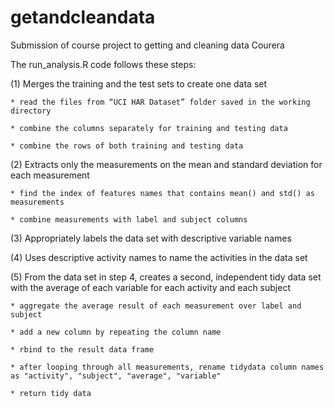 # getandcleandata
Submission of course project to getting and cleaning data Courera

The run_analysis.R code follows these steps:

(1) Merges the training and the test sets to create one data set

    * read the files from “UCI HAR Dataset” folder saved in the working directory

    * combine the columns separately for training and testing data

    * combine the rows of both training and testing data

(2) Extracts only the measurements on the mean and standard deviation for each measurement

    * find the index of features names that contains mean() and std() as measurements

    * combine measurements with label and subject columns
 
(3) Appropriately labels the data set with descriptive variable names

(4) Uses descriptive activity names to name the activities in the data set

(5) From the data set in step 4, creates a second, independent tidy data set with the average of each variable for each activity and each subject

    * aggregate the average result of each measurement over label and subject

    * add a new column by repeating the column name

    * rbind to the result data frame

    * after looping through all measurements, rename tidydata column names as "activity", "subject", "average", "variable"

    * return tidy data
		
